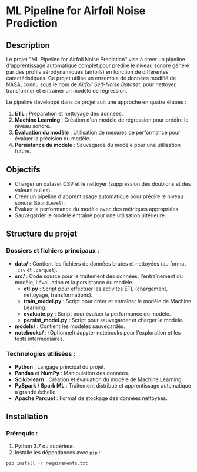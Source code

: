 # ML Pipeline for Airfoil Noise Prediction

## Description
Le projet "ML Pipeline for Airfoil Noise Prediction" vise à créer un pipeline d'apprentissage automatique complet pour prédire le niveau sonore généré par des profils aérodynamiques (airfoils) en fonction de différentes caractéristiques. Ce projet utilise un ensemble de données modifié de NASA, connu sous le nom de *Airfoil Self-Noise Dataset*, pour nettoyer, transformer et entraîner un modèle de régression. 

Le pipeline développé dans ce projet suit une approche en quatre étapes :
1. **ETL** : Préparation et nettoyage des données.
2. **Machine Learning** : Création d'un modèle de régression pour prédire le niveau sonore.
3. **Évaluation du modèle** : Utilisation de mesures de performance pour évaluer la précision du modèle.
4. **Persistance du modèle** : Sauvegarde du modèle pour une utilisation future.

## Objectifs
- Charger un dataset CSV et le nettoyer (suppression des doublons et des valeurs nulles).
- Créer un pipeline d'apprentissage automatique pour prédire le niveau sonore (`SoundLevel`).
- Évaluer la performance du modèle avec des métriques appropriées.
- Sauvegarder le modèle entraîné pour une utilisation ultérieure.

## Structure du projet

### Dossiers et fichiers principaux :
- **data/** : Contient les fichiers de données brutes et nettoyées (au format `.csv` et `.parquet`).
- **src/** : Code source pour le traitement des données, l'entraînement du modèle, l'évaluation et la persistance du modèle.
  - **etl.py** : Script pour effectuer les activités ETL (chargement, nettoyage, transformations).
  - **train_model.py** : Script pour créer et entraîner le modèle de Machine Learning.
  - **evaluate.py** : Script pour évaluer la performance du modèle.
  - **persist_model.py** : Script pour sauvegarder et charger le modèle.
- **models/** : Contient les modèles sauvegardés.
- **notebooks/** : (Optionnel) Jupyter notebooks pour l'exploration et les tests intermédiaires.

### Technologies utilisées :
- **Python** : Langage principal du projet.
- **Pandas** et **NumPy** : Manipulation des données.
- **Scikit-learn** : Création et évaluation du modèle de Machine Learning.
- **PySpark / Spark ML** : Traitement distribué et apprentissage automatique à grande échelle.
- **Apache Parquet** : Format de stockage des données nettoyées.
  
## Installation

### Prérequis :
1. Python 3.7 ou supérieur.
2. Installe les dépendances avec `pip` :

```bash
pip install -r requirements.txt
